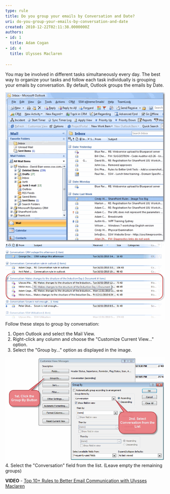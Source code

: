 ```yaml
---
type: rule
title: Do you group your emails by Conversation and Date?
uri: do-you-group-your-emails-by-conversation-and-date
created: 2010-12-22T02:11:38.0000000Z
authors:
- id: 1
  title: Adam Cogan
- id: 4
  title: Ulysses Maclaren

---
```


You may be involved in different tasks simultaneously every day.  The best way to organize your tasks and follow each task individually is grouping your emails by conversation.  By default, Outlook groups the emails by Date. <br>
 
![Bad example. Email messages are grouped by Date](GroupByConversationAndDateBad.gif)
![Good example.  Email messages are grouped by Conversation](GroupByConversationAndDateGood.gif)
Follow these steps to group by conversation:

1. Open Outlook and select the Mail View.
2. Right-click any column and choose the "Customize Current View..." option.
3. Select the "Group by..." option as displayed in the image.

![Steps to group by conversation field](GroupByConversationAndDate3.gif)
4. Select the "Conversation" field from the list.  (Leave empty the remaining groups)

 **VIDEO**  - [Top 10+ Rules to Better Email Communication with Ulysses Maclaren](https://www.youtube.com/watch?v=LAqRokqq4jI)
